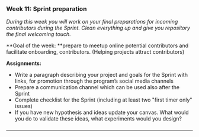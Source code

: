 
### **Week 11: Sprint preparation**

_During this week you will work on your final preparations for incoming contributors during the Sprint. Clean everything up and give you repository the final welcoming touch._

**Goal of the week: **prepare to meetup online potential contributors and facilitate onboarding, contributors. (Helping projects attract contributors)

**Assignments:**



*   Write a paragraph describing your project and goals for the Sprint with links, for promotion through the program’s social media channels
*   Prepare a communication channel which can be used also after the Sprint
*   Complete checklist for the Sprint (including at least two "first timer only" issues)
*   If you have new hypothesis and ideas update your canvas. What would you do to validate these ideas, what experiments would you design?


###

---
